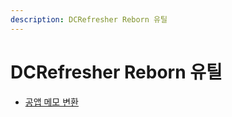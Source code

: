 ```yaml
---
description: DCRefresher Reborn 유틸
---
```


# DCRefresher Reborn 유틸

- [공앱 메모 변환](/utils/convert-memo)